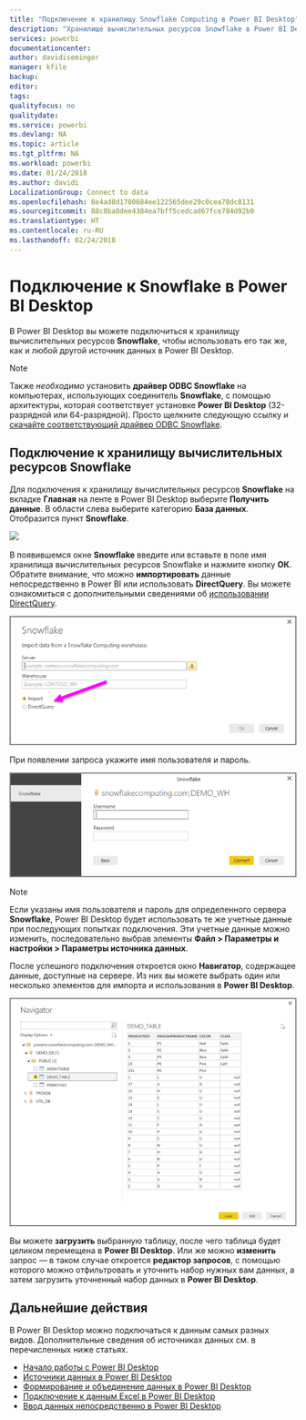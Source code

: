 ```yaml
---
title: "Подключение к хранилищу Snowflake Computing в Power BI Desktop"
description: "Хранилище вычислительных ресурсов Snowflake в Power BI Desktop: простое подключение и использование"
services: powerbi
documentationcenter: 
author: davidiseminger
manager: kfile
backup: 
editor: 
tags: 
qualityfocus: no
qualitydate: 
ms.service: powerbi
ms.devlang: NA
ms.topic: article
ms.tgt_pltfrm: NA
ms.workload: powerbi
ms.date: 01/24/2018
ms.author: davidi
LocalizationGroup: Connect to data
ms.openlocfilehash: 8e4ad8d1780684ee122565dee29c0cea78dc8131
ms.sourcegitcommit: 88c8ba8dee4384ea7bff5cedcad67fce784d92b0
ms.translationtype: HT
ms.contentlocale: ru-RU
ms.lasthandoff: 02/24/2018
---
```

# <a name="connect-to-snowflake-in-power-bi-desktop"></a>Подключение к Snowflake в Power BI Desktop
В Power BI Desktop вы можете подключиться к хранилищу вычислительных ресурсов **Snowflake**, чтобы использовать его так же, как и любой другой источник данных в Power BI Desktop. 

> [!NOTE]
> Также *необходимо* установить **драйвер ODBC Snowflake** на компьютерах, использующих соединитель **Snowflake**, с помощью архитектуры, которая соответствует установке **Power BI Desktop** (32-разрядной или 64-разрядной). Просто щелкните следующую ссылку и [скачайте соответствующий драйвер ODBC Snowflake](http://go.microsoft.com/fwlink/?LinkID=823762).
> 
> 

## <a name="connect-to-a-snowflake-computing-warehouse"></a>Подключение к хранилищу вычислительных ресурсов Snowflake
Для подключения к хранилищу вычислительных ресурсов **Snowflake** на вкладке **Главная** на ленте в Power BI Desktop выберите **Получить данные**. В области слева выберите категорию **База данных**. Отобразится пункт **Snowflake**.

![](media/desktop-connect-snowflake/connect_snowflake_2b.png)

В появившемся окне **Snowflake** введите или вставьте в поле имя хранилища вычислительных ресурсов Snowflake и нажмите кнопку **ОК**. Обратите внимание, что можно **импортировать** данные непосредственно в Power BI или использовать **DirectQuery**. Вы можете ознакомиться с дополнительными сведениями об [использовании DirectQuery](desktop-use-directquery.md).

![](media/desktop-connect-snowflake/connect_snowflake_3.png)

При появлении запроса укажите имя пользователя и пароль.

![](media/desktop-connect-snowflake/connect_snowflake_4.png)

> [!NOTE]
> Если указаны имя пользователя и пароль для определенного сервера **Snowflake**, Power BI Desktop будет использовать те же учетные данные при последующих попытках подключения. Эти учетные данные можно изменить, последовательно выбрав элементы **Файл > Параметры и настройки > Параметры источника данных**.
> 
> 

После успешного подключения откроется окно **Навигатор**, содержащее данные, доступные на сервере. Из них вы можете выбрать один или несколько элементов для импорта и использования в **Power BI Desktop**.

![](media/desktop-connect-snowflake/connect_snowflake_5.png)

Вы можете **загрузить** выбранную таблицу, после чего таблица будет целиком перемещена в **Power BI Desktop**. Или же можно **изменить** запрос — в таком случае откроется **редактор запросов**, с помощью которого можно отфильтровать и уточнить набор нужных вам данных, а затем загрузить уточненный набор данных в **Power BI Desktop**.

## <a name="next-steps"></a>Дальнейшие действия
В Power BI Desktop можно подключаться к данным самых разных видов. Дополнительные сведения об источниках данных см. в перечисленных ниже статьях.

* [Начало работы с Power BI Desktop](desktop-getting-started.md)
* [Источники данных в Power BI Desktop](desktop-data-sources.md)
* [Формирование и объединение данных в Power BI Desktop](desktop-shape-and-combine-data.md)
* [Подключение к данным Excel в Power BI Desktop](desktop-connect-excel.md)   
* [Ввод данных непосредственно в Power BI Desktop](desktop-enter-data-directly-into-desktop.md)   

